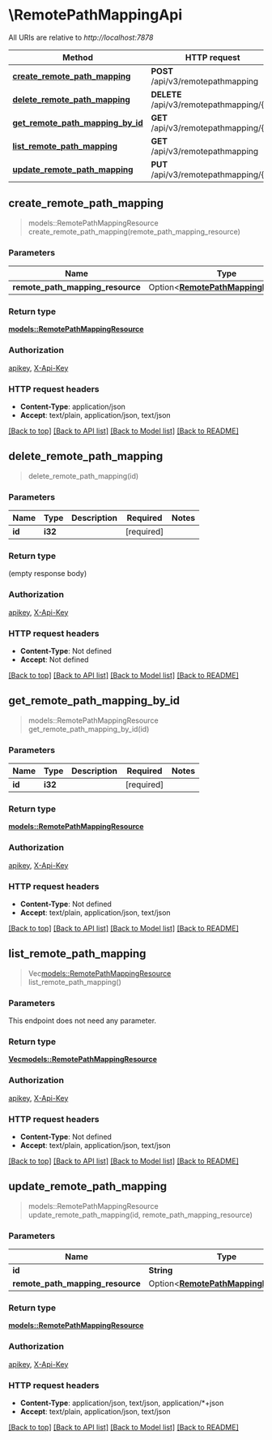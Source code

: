 # \RemotePathMappingApi

All URIs are relative to *http://localhost:7878*

Method | HTTP request | Description
------------- | ------------- | -------------
[**create_remote_path_mapping**](RemotePathMappingApi.md#create_remote_path_mapping) | **POST** /api/v3/remotepathmapping | 
[**delete_remote_path_mapping**](RemotePathMappingApi.md#delete_remote_path_mapping) | **DELETE** /api/v3/remotepathmapping/{id} | 
[**get_remote_path_mapping_by_id**](RemotePathMappingApi.md#get_remote_path_mapping_by_id) | **GET** /api/v3/remotepathmapping/{id} | 
[**list_remote_path_mapping**](RemotePathMappingApi.md#list_remote_path_mapping) | **GET** /api/v3/remotepathmapping | 
[**update_remote_path_mapping**](RemotePathMappingApi.md#update_remote_path_mapping) | **PUT** /api/v3/remotepathmapping/{id} | 



## create_remote_path_mapping

> models::RemotePathMappingResource create_remote_path_mapping(remote_path_mapping_resource)


### Parameters


Name | Type | Description  | Required | Notes
------------- | ------------- | ------------- | ------------- | -------------
**remote_path_mapping_resource** | Option<[**RemotePathMappingResource**](RemotePathMappingResource.md)> |  |  |

### Return type

[**models::RemotePathMappingResource**](RemotePathMappingResource.md)

### Authorization

[apikey](../README.md#apikey), [X-Api-Key](../README.md#X-Api-Key)

### HTTP request headers

- **Content-Type**: application/json
- **Accept**: text/plain, application/json, text/json

[[Back to top]](#) [[Back to API list]](../README.md#documentation-for-api-endpoints) [[Back to Model list]](../README.md#documentation-for-models) [[Back to README]](../README.md)


## delete_remote_path_mapping

> delete_remote_path_mapping(id)


### Parameters


Name | Type | Description  | Required | Notes
------------- | ------------- | ------------- | ------------- | -------------
**id** | **i32** |  | [required] |

### Return type

 (empty response body)

### Authorization

[apikey](../README.md#apikey), [X-Api-Key](../README.md#X-Api-Key)

### HTTP request headers

- **Content-Type**: Not defined
- **Accept**: Not defined

[[Back to top]](#) [[Back to API list]](../README.md#documentation-for-api-endpoints) [[Back to Model list]](../README.md#documentation-for-models) [[Back to README]](../README.md)


## get_remote_path_mapping_by_id

> models::RemotePathMappingResource get_remote_path_mapping_by_id(id)


### Parameters


Name | Type | Description  | Required | Notes
------------- | ------------- | ------------- | ------------- | -------------
**id** | **i32** |  | [required] |

### Return type

[**models::RemotePathMappingResource**](RemotePathMappingResource.md)

### Authorization

[apikey](../README.md#apikey), [X-Api-Key](../README.md#X-Api-Key)

### HTTP request headers

- **Content-Type**: Not defined
- **Accept**: text/plain, application/json, text/json

[[Back to top]](#) [[Back to API list]](../README.md#documentation-for-api-endpoints) [[Back to Model list]](../README.md#documentation-for-models) [[Back to README]](../README.md)


## list_remote_path_mapping

> Vec<models::RemotePathMappingResource> list_remote_path_mapping()


### Parameters

This endpoint does not need any parameter.

### Return type

[**Vec<models::RemotePathMappingResource>**](RemotePathMappingResource.md)

### Authorization

[apikey](../README.md#apikey), [X-Api-Key](../README.md#X-Api-Key)

### HTTP request headers

- **Content-Type**: Not defined
- **Accept**: text/plain, application/json, text/json

[[Back to top]](#) [[Back to API list]](../README.md#documentation-for-api-endpoints) [[Back to Model list]](../README.md#documentation-for-models) [[Back to README]](../README.md)


## update_remote_path_mapping

> models::RemotePathMappingResource update_remote_path_mapping(id, remote_path_mapping_resource)


### Parameters


Name | Type | Description  | Required | Notes
------------- | ------------- | ------------- | ------------- | -------------
**id** | **String** |  | [required] |
**remote_path_mapping_resource** | Option<[**RemotePathMappingResource**](RemotePathMappingResource.md)> |  |  |

### Return type

[**models::RemotePathMappingResource**](RemotePathMappingResource.md)

### Authorization

[apikey](../README.md#apikey), [X-Api-Key](../README.md#X-Api-Key)

### HTTP request headers

- **Content-Type**: application/json, text/json, application/*+json
- **Accept**: text/plain, application/json, text/json

[[Back to top]](#) [[Back to API list]](../README.md#documentation-for-api-endpoints) [[Back to Model list]](../README.md#documentation-for-models) [[Back to README]](../README.md)

